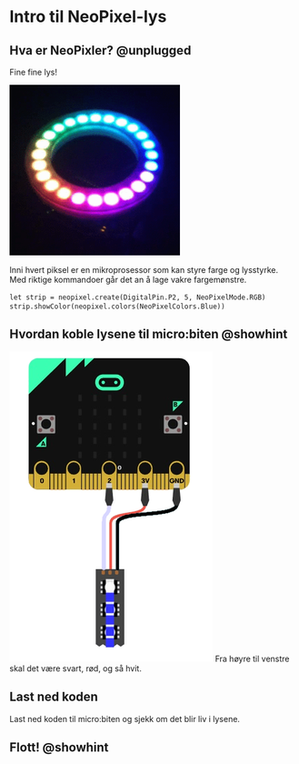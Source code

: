 # Intro til NeoPixel-lys

## Hva er NeoPixler? @unplugged

Fine fine lys!

![picture of neopixels](/.docs/static/tutorials/neopixelring.gif)

Inni hvert piksel er en mikroprosessor som kan styre farge og lysstyrke. 
Med riktige kommandoer går det an å lage vakre fargemønstre.

```template
let strip = neopixel.create(DigitalPin.P2, 5, NeoPixelMode.RGB)
strip.showColor(neopixel.colors(NeoPixelColors.Blue))
```

## Hvordan koble lysene til micro:biten @showhint

![picture of connecting wires](/.docs/static/tutorials/neopixelwires.png)
Fra høyre til venstre skal det være svart, rød, og så hvit.


## Last ned koden

Last ned koden til micro:biten og sjekk om det blir liv i lysene.

## Flott! @showhint
<!---

// https://makecode.microbit.org/#tutorial:https://broccolisurprise.github.io/smarthus---neopixel-lys/

// Open this page at [https://broccolisurprise.github.io/smarthus---neopixel-lys/](https://broccolisurprise.github.io/smarthus---neopixel-lys/)

